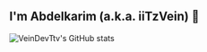 ## I'm Abdelkarim (a.k.a. iiTzVein) 👋

![VeinDevTtv's GitHub stats](https://github-readme-stats.vercel.app/api?username=VeinDevTtv&show_icons=true&theme=radical)

